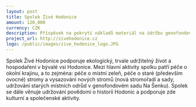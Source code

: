 ```yaml
---
layout: post
title: Spolek Živé Hodonice
amount: 120,000
currency: CZK
description: Příspěvek na pokrytí nákladů materiál na údržbu genofondového sadu Na Šenku
project_url: http://zivehodonice.cz
logo: /public/images/zive_hodenice_logo.JPG
---
```


Spolek Živé Hodonice podporuje ekologický, trvale udržitelný život a hospodaření v bývalé vsi Hodonice. Mezi hlavní aktivity spolku patří péče o okolní krajinu, a to zejména: péče o místní zeleň, péče o staré (především ovocné) stromy a vysazování nových stromů (nová stromořadí a sady, udržování starých místních odrůd v genofondovém sadu Na Šenku). Spolek se dále věnuje udržování povědomí o historii Hodonic a podporuje zde kulturní a společenské aktivity.


